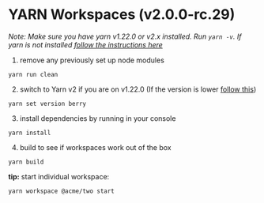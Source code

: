 # YARN Workspaces (v2.0.0-rc.29)

_Note: Make sure you have yarn v1.22.0 or v2.x installed. Run `yarn -v`. If yarn is not installed [follow the instructions here](https://classic.yarnpkg.com/en/docs/install/#mac-stable)_

1. remove any previously set up node modules

```
yarn run clean
```

2. switch to Yarn v2 if you are on v1.22.0 (If the version is lower [follow this](https://yarnpkg.com/getting-started/install))

```
yarn set version berry
```

3. install dependencies by running in your console

```
yarn install
```

4. build to see if workspaces work out of the box

```
yarn build
```

**tip:** start individual workspace:

```
yarn workspace @acme/two start
```
